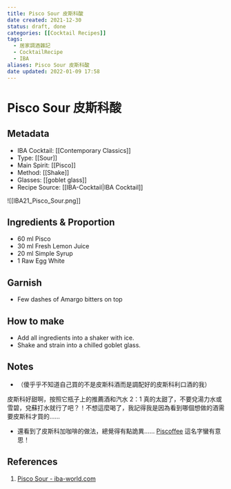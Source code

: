 ```yaml
---
title: Pisco Sour 皮斯科酸
date created: 2021-12-30
status: draft, done
categories: [[Cocktail Recipes]]
tags:
  - 居家調酒雜記
  - CocktailRecipe
  - IBA
aliases: Pisco Sour 皮斯科酸
date updated: 2022-01-09 17:58
---
```


# Pisco Sour 皮斯科酸

## Metadata

- IBA Cocktail: [[Contemporary Classics]]
- Type: [[Sour]]
- Main Spirit: [[Pisco]]
- Method: [[Shake]]
- Glasses: [[goblet glass]]
- Recipe Source: [[IBA-Cocktail|IBA Cocktail]]

![[IBA21_Pisco_Sour.png]]

## Ingredients & Proportion

- 60 ml Pisco
- 30 ml Fresh Lemon Juice
- 20 ml Simple Syrup
- 1 Raw Egg White

## Garnish

- Few dashes of Amargo bitters on top

## How to make

- Add all ingredients into a shaker with ice.
- Shake and strain into a chilled goblet glass.

## Notes

- （傻乎乎不知道自己買的不是皮斯科酒而是調配好的皮斯科利口酒的我）

皮斯科好甜啊，按照它瓶子上的推薦酒和汽水 2：1 真的太甜了，不要兌湯力水或雪碧，兌蘇打水就行了吧？！不想這麼喝了，我記得我是因為看到哪個想做的酒需要皮斯科才買的……

- 還看到了皮斯科加咖啡的做法，總覺得有點詭異…… [Piscoffee](https://en.wikipedia.org/wiki/Piscoffee) 這名字蠻有意思！

## References

1. [Pisco Sour - iba-world.com](https://iba-world.com/pisco-sour/)

